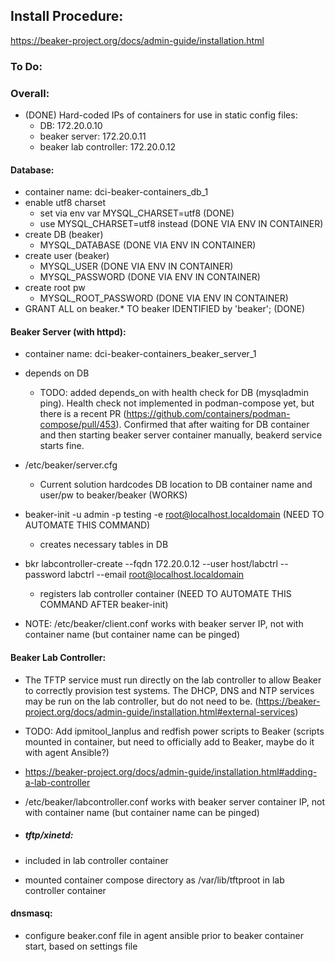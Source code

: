 ## Install Procedure:  
https://beaker-project.org/docs/admin-guide/installation.html

### To Do:

### Overall:
- (DONE) Hard-coded IPs of containers for use in static config files:
	+ DB: 172.20.0.10
	+ beaker server: 172.20.0.11
	+ beaker lab controller: 172.20.0.12

#### Database:
- container name: dci-beaker-containers_db_1
- enable utf8 charset
	+ set via env var MYSQL_CHARSET=utf8 (DONE)
	+ use MYSQL_CHARSET=utf8 instead (DONE VIA ENV IN CONTAINER)
- create DB (beaker)
	+ MYSQL_DATABASE (DONE VIA ENV IN CONTAINER)
- create user (beaker)
	+ MYSQL_USER (DONE VIA ENV IN CONTAINER)
	+ MYSQL_PASSWORD (DONE VIA ENV IN CONTAINER)
- create root pw
	+ MYSQL_ROOT_PASSWORD (DONE VIA ENV IN CONTAINER)
- GRANT ALL on beaker.* TO beaker IDENTIFIED by 'beaker'; (DONE)

#### Beaker Server (with httpd):
- container name: dci-beaker-containers_beaker_server_1
- depends on DB
	+ TODO: added depends_on with health check for DB (mysqladmin ping).  Health check not implemented in podman-compose yet, but there is a recent PR (https://github.com/containers/podman-compose/pull/453).  Confirmed that after waiting for DB container and then starting beaker server container manually, beakerd service starts fine.
- /etc/beaker/server.cfg
	+ Current solution hardcodes DB location to DB container name and user/pw to beaker/beaker (WORKS)
- beaker-init -u admin -p testing -e root@localhost.localdomain (NEED TO AUTOMATE THIS COMMAND)
	+ creates necessary tables in DB
- bkr labcontroller-create --fqdn 172.20.0.12 --user host/labctrl --password labctrl --email root@localhost.localdomain
	+ registers lab controller container (NEED TO AUTOMATE THIS COMMAND AFTER beaker-init)

- NOTE: /etc/beaker/client.conf works with beaker server IP, not with container name (but container name can be pinged)

#### Beaker Lab Controller:
- The TFTP service must run directly on the lab controller to allow Beaker to correctly provision test systems. The DHCP, DNS and NTP services may be run on the lab controller, but do not need to be. (https://beaker-project.org/docs/admin-guide/installation.html#external-services)
- TODO: Add ipmitool_lanplus and redfish power scripts to Beaker (scripts mounted in container, but need to officially add to Beaker, maybe do it with agent Ansible?)
- https://beaker-project.org/docs/admin-guide/installation.html#adding-a-lab-controller

- /etc/beaker/labcontroller.conf works with beaker server container IP, not with container name (but container name can be pinged)

- ##### tftp/xinetd:
- included in lab controller container
- mounted container compose directory as /var/lib/tftproot in lab controller container

#### dnsmasq:
- configure beaker.conf file in agent ansible prior to beaker container start, based on settings file

